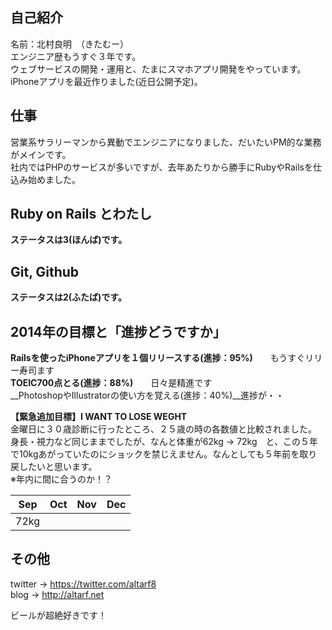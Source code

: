 ## 自己紹介
名前：北村良明　（きたむー）  
エンジニア歴もうすぐ３年です。  
ウェブサービスの開発・運用と、たまにスマホアプリ開発をやっています。  
iPhoneアプリを最近作りました(近日公開予定)。  

## 仕事
営業系サラリーマンから異動でエンジニアになりました、だいたいPM的な業務がメインです。  
社内ではPHPのサービスが多いですが、去年あたりから勝手にRubyやRailsを仕込み始めました。  

## Ruby on Rails とわたし
__ステータスは3(ほんば)です。__    

## Git, Github
__ステータスは2(ふたば)です。__  


## 2014年の目標と「進捗どうですか」
__Railsを使ったiPhoneアプリを１個リリースする(進捗：95%)__　　もうすぐリリー寿司ます  
__TOEIC700点とる(進捗：88%)__　　日々是精進です  
__PhotoshopやIllustratorの使い方を覚える(進捗：40%)__進捗が・・  

__【緊急追加目標】I WANT TO LOSE WEGHT__  
金曜日に３０歳診断に行ったところ、２５歳の時の各数値と比較されました。  
身長・視力など同じままでしたが、なんと体重が62kg → 72kg　と、この５年で10kgあがっていたのにショックを禁じえません。なんとしても５年前を取り戻したいと思います。   
※年内に間に合うのか！？ 


| Sep | Oct | Nov | Dec |
|:--:|:--:|:--:|:--:|
|72kg| |||




## その他
twitter -> https://twitter.com/altarf8  
blog -> http://altarf.net  
  
ビールが超絶好きです！   
